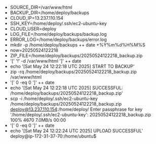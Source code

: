 + SOURCE_DIR=/var/www/html
+ BACKUP_DIR=/home/deploy/backups
+ CLOUD_IP=13.237.110.154
+ SSH_KEY=/home/deploy/.ssh/ec2-ubuntu-key
+ CLOUD_USER=deploy
+ LOG_FILE=/home/deploy/backups/backup.log
+ ERROR_LOG=/home/deploy/backups/error.log
+ mkdir -p /home/deploy/backups
++ date +%Y%m%d%H%M%S
+ now=20250524122218
+ ZIP_FILE=/home/deploy/backups/20250524122218_backup.zip
+ '[' '!' -d /var/www/html ']'
++ date
+ echo '[Sat May 24 12:22:18 UTC 2025] START TO BACKUP'
+ zip -rq /home/deploy/backups/20250524122218_backup.zip /var/www/html
+ '[' 0 -eq 0 ']'
++ date
+ echo '[Sat May 24 12:22:18 UTC 2025] SUCCESSFUL: /home/deploy/backups/20250524122218_backup.zip'
+ scp -i /home/deploy/.ssh/ec2-ubuntu-key /home/deploy/backups/20250524122218_backup.zip deploy@13.237.110.154:/home/deploy/
Enter passphrase for key '/home/deploy/.ssh/ec2-ubuntu-key': 
20250524122218_backup.zip                                                                                                                                  100% 4670     7.0MB/s   00:00    
+ '[' 0 -eq 0 ']'
++ date
+ echo '[Sat May 24 12:22:24 UTC 2025] UPLOAD SUCCESSFUL'
deploy@ip-172-31-37-70:/home/ubuntu$ 
